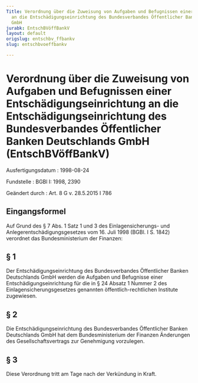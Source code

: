 ```yaml
---
Title: Verordnung über die Zuweisung von Aufgaben und Befugnissen einer Entschädigungseinrichtung
  an die Entschädigungseinrichtung des Bundesverbandes Öffentlicher Banken Deutschlands
  GmbH
jurabk: EntschBVöffBankV
layout: default
origslug: entschbv_ffbankv
slug: entschbvoeffbankv

---
```


# Verordnung über die Zuweisung von Aufgaben und Befugnissen einer Entschädigungseinrichtung an die Entschädigungseinrichtung des Bundesverbandes Öffentlicher Banken Deutschlands GmbH (EntschBVöffBankV)

Ausfertigungsdatum
:   1998-08-24

Fundstelle
:   BGBl I: 1998, 2390

Geändert durch
:   Art. 8 G v. 28.5.2015 I 786



## Eingangsformel

Auf Grund des § 7 Abs. 1 Satz 1 und 3 des Einlagensicherungs- und
Anlegerentschädigungsgesetzes vom 16. Juli 1998 (BGBl. I S. 1842)
verordnet das Bundesministerium der Finanzen:


## § 1

Der Entschädigungseinrichtung des Bundesverbandes Öffentlicher Banken
Deutschlands GmbH werden die Aufgaben und Befugnisse einer
Entschädigungseinrichtung für die in § 24 Absatz 1 Nummer 2 des
Einlagensicherungsgesetzes genannten öffentlich-rechtlichen Institute
zugewiesen.


## § 2

Die Entschädigungseinrichtung des Bundesverbandes Öffentlicher Banken
Deutschlands GmbH hat dem Bundesministerium der Finanzen Änderungen
des Gesellschaftsvertrags zur Genehmigung vorzulegen.


## § 3

Diese Verordnung tritt am Tage nach der Verkündung in Kraft.

